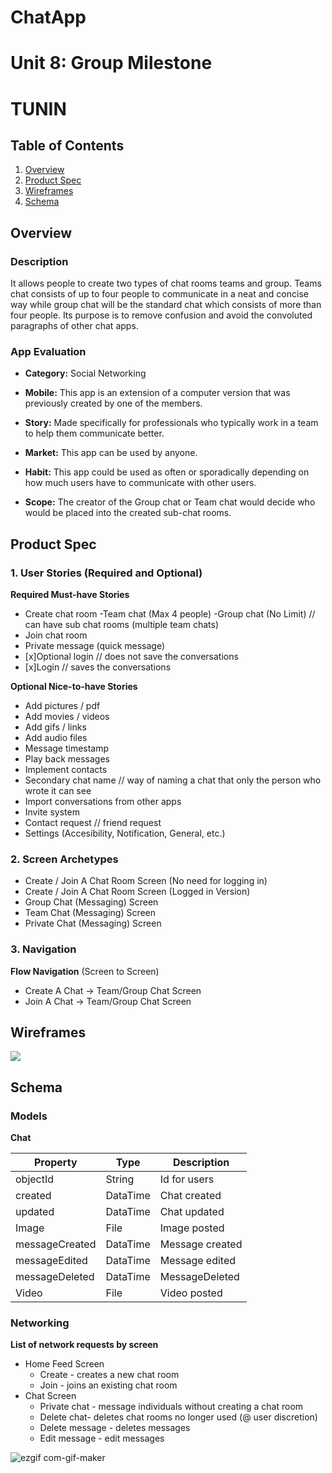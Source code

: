 # ChatApp

Unit 8: Group Milestone
===
# TUNIN

## Table of Contents
1. [Overview](#Overview)
1. [Product Spec](#Product-Spec)
1. [Wireframes](#Wireframes)
2. [Schema](#Schema)

## Overview
### Description
It allows people to create two types of chat rooms teams and group. Teams chat consists of up to four people to communicate in a neat and concise way while group chat will be the standard chat which consists of more than four people. Its purpose is to remove confusion and avoid the convoluted paragraphs of other chat apps. 

### App Evaluation
- **Category:** Social Networking 

- **Mobile:** This app is an extension of a computer version that was previously created by one of the members. 

- **Story:** Made specifically for professionals who typically work in a team to help them communicate better.

- **Market:** This app can be used by anyone. 

- **Habit:** This app could be used as often or sporadically depending on how much users have to communicate with other users.

- **Scope:** The creator of the Group chat or Team chat would decide who would be placed into the created sub-chat rooms.

## Product Spec
### 1. User Stories (Required and Optional)

**Required Must-have Stories**

* Create chat room 
-Team chat (Max 4 people)
-Group chat (No Limit) // can have sub chat rooms (multiple team chats)
* Join chat room 
* Private message (quick message)
* [x]Optional login // does not save the conversations 
* [x]Login // saves the conversations 

**Optional Nice-to-have Stories**

* Add pictures / pdf
* Add movies / videos
* Add gifs / links
* Add audio files
* Message timestamp
* Play back messages
* Implement contacts
* Secondary chat name // way of naming a chat that only the person who wrote it can see
* Import conversations from other apps
* Invite system
* Contact request // friend request
* Settings (Accesibility, Notification, General, etc.)

### 2. Screen Archetypes

* Create / Join A Chat Room Screen (No need for logging in)
* Create / Join A Chat Room Screen (Logged in Version)
* Group Chat (Messaging) Screen
* Team Chat (Messaging) Screen
* Private Chat (Messaging) Screen

### 3. Navigation

**Flow Navigation** (Screen to Screen)
* Create A Chat -> Team/Group Chat Screen
* Join A Chat -> Team/Group Chat Screen

## Wireframes

![](https://i.imgur.com/xbHn78F.png)

## Schema
### Models

**Chat**


| Property | Type | Description |
| -------- | -------- | -------- |
| objectId     | String     | Id for users|
|created |DataTime |Chat created|
| updated | DataTime |Chat updated|
|Image |File|Image posted |
|messageCreated |DataTime|Message created|
|messageEdited|DataTime|Message edited|
|messageDeleted|DataTime|MessageDeleted|
|Video|File |Video posted|

### Networking

**List of network requests by screen**
* Home Feed Screen
    * Create - creates a new chat room
    * Join  - joins an existing chat room
* Chat Screen
    * Private chat - message individuals without creating a chat room
    * Delete chat- deletes chat rooms no longer used (@ user discretion)
    * Delete message - deletes messages
    * Edit message - edit messages


![ezgif com-gif-maker](https://user-images.githubusercontent.com/77038388/113662150-5e688d80-965c-11eb-9e16-5cacb349bcd2.gif)

